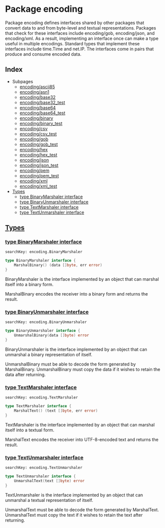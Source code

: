 # Package encoding

Package encoding defines interfaces shared by other packages that convert data to and from byte-level and textual representations. Packages that check for these interfaces include encoding/gob, encoding/json, and encoding/xml. As a result, implementing an interface once can make a type useful in multiple encodings. Standard types that implement these interfaces include time.Time and net.IP. The interfaces come in pairs that produce and consume encoded data. 

## Index

* Subpages
  * [encoding/ascii85](encoding/ascii85.md)
  * [encoding/asn1](encoding/asn1.md)
  * [encoding/base32](encoding/base32.md)
  * [encoding/base32_test](encoding/base32_test.md)
  * [encoding/base64](encoding/base64.md)
  * [encoding/base64_test](encoding/base64_test.md)
  * [encoding/binary](encoding/binary.md)
  * [encoding/binary_test](encoding/binary_test.md)
  * [encoding/csv](encoding/csv.md)
  * [encoding/csv_test](encoding/csv_test.md)
  * [encoding/gob](encoding/gob.md)
  * [encoding/gob_test](encoding/gob_test.md)
  * [encoding/hex](encoding/hex.md)
  * [encoding/hex_test](encoding/hex_test.md)
  * [encoding/json](encoding/json.md)
  * [encoding/json_test](encoding/json_test.md)
  * [encoding/pem](encoding/pem.md)
  * [encoding/pem_test](encoding/pem_test.md)
  * [encoding/xml](encoding/xml.md)
  * [encoding/xml_test](encoding/xml_test.md)
* [Types](#type)
    * [type BinaryMarshaler interface](#BinaryMarshaler)
    * [type BinaryUnmarshaler interface](#BinaryUnmarshaler)
    * [type TextMarshaler interface](#TextMarshaler)
    * [type TextUnmarshaler interface](#TextUnmarshaler)


## <a id="type" href="#type">Types</a>

### <a id="BinaryMarshaler" href="#BinaryMarshaler">type BinaryMarshaler interface</a>

```
searchKey: encoding.BinaryMarshaler
```

```Go
type BinaryMarshaler interface {
	MarshalBinary() (data []byte, err error)
}
```

BinaryMarshaler is the interface implemented by an object that can marshal itself into a binary form. 

MarshalBinary encodes the receiver into a binary form and returns the result. 

### <a id="BinaryUnmarshaler" href="#BinaryUnmarshaler">type BinaryUnmarshaler interface</a>

```
searchKey: encoding.BinaryUnmarshaler
```

```Go
type BinaryUnmarshaler interface {
	UnmarshalBinary(data []byte) error
}
```

BinaryUnmarshaler is the interface implemented by an object that can unmarshal a binary representation of itself. 

UnmarshalBinary must be able to decode the form generated by MarshalBinary. UnmarshalBinary must copy the data if it wishes to retain the data after returning. 

### <a id="TextMarshaler" href="#TextMarshaler">type TextMarshaler interface</a>

```
searchKey: encoding.TextMarshaler
```

```Go
type TextMarshaler interface {
	MarshalText() (text []byte, err error)
}
```

TextMarshaler is the interface implemented by an object that can marshal itself into a textual form. 

MarshalText encodes the receiver into UTF-8-encoded text and returns the result. 

### <a id="TextUnmarshaler" href="#TextUnmarshaler">type TextUnmarshaler interface</a>

```
searchKey: encoding.TextUnmarshaler
```

```Go
type TextUnmarshaler interface {
	UnmarshalText(text []byte) error
}
```

TextUnmarshaler is the interface implemented by an object that can unmarshal a textual representation of itself. 

UnmarshalText must be able to decode the form generated by MarshalText. UnmarshalText must copy the text if it wishes to retain the text after returning. 

